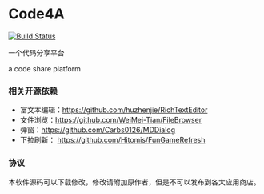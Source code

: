 # Code4A

[![Build Status](https://travis-ci.org/ATDStudio/code4a.svg)](https://travis-ci.org/ATDStudio/code4a)

一个代码分享平台

a code share platform

### 相关开源依赖

- 富文本编辑：https://github.com/huzhenjie/RichTextEditor
- 文件浏览：https://github.com/WeiMei-Tian/FileBrowser
- 弹窗：https://github.com/Carbs0126/MDDialog
- 下拉刷新： https://github.com/Hitomis/FunGameRefresh

### 协议

本软件源码可以下载修改，修改请附加原作者，但是不可以发布到各大应用商店。
